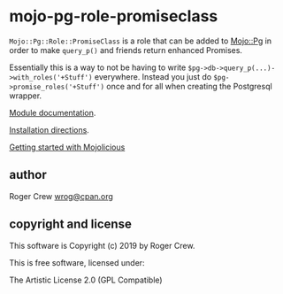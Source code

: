 # mojo-pg-role-promiseclass

`Mojo::Pg::Role::PromiseClass` is a role that can be
added to [Mojo::Pg](https://metacpan.org/pod/Mojo::Pg)
in order to make `query_p()` and friends return enhanced Promises.

Essentially this is a way to not be having to write `$pg->db->query_p(...)->with_roles('+Stuff')` everywhere.
Instead you just do `$pg->promise_roles('+Stuff')` once and for all when creating the Postgresql wrapper.

[Module documentation](https://metacpan.org/pod/Mojo::Pg::Role::PromiseClass).

[Installation directions](INSTALL.md).

[Getting started with Mojolicious](https://metacpan.org/pod/Mojolicious)

## author

Roger Crew <wrog@cpan.org>

## copyright and license

This software is Copyright (c) 2019 by Roger Crew.

This is free software, licensed under:

  The Artistic License 2.0 (GPL Compatible)
